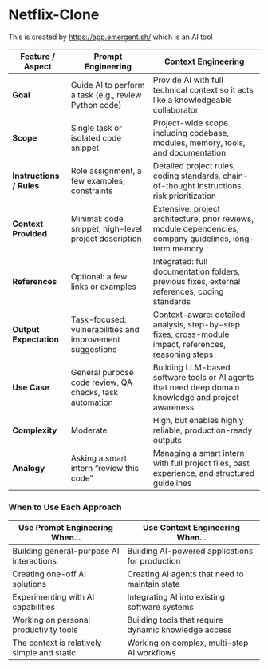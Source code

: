 # Netflix-Clone
This is created by https://app.emergent.sh/ which is an AI tool


| Feature / Aspect | **Prompt Engineering** | **Context Engineering** |
|-----------------|----------------------|------------------------|
| **Goal** | Guide AI to perform a task (e.g., review Python code) | Provide AI with full technical context so it acts like a knowledgeable collaborator |
| **Scope** | Single task or isolated code snippet | Project-wide scope including codebase, modules, memory, tools, and documentation |
| **Instructions / Rules** | Role assignment, a few examples, constraints | Detailed project rules, coding standards, chain-of-thought instructions, risk prioritization |
| **Context Provided** | Minimal: code snippet, high-level project description | Extensive: project architecture, prior reviews, module dependencies, company guidelines, long-term memory |
| **References** | Optional: a few links or examples | Integrated: full documentation folders, previous fixes, external references, coding standards |
| **Output Expectation** | Task-focused: vulnerabilities and improvement suggestions | Context-aware: detailed analysis, step-by-step fixes, cross-module impact, references, reasoning steps |
| **Use Case** | General purpose code review, QA checks, task automation | Building LLM-based software tools or AI agents that need deep domain knowledge and project awareness |
| **Complexity** | Moderate | High, but enables highly reliable, production-ready outputs |
| **Analogy** | Asking a smart intern “review this code” | Managing a smart intern with full project files, past experience, and structured guidelines |

### When to Use Each Approach

| **Use Prompt Engineering When...**                          | **Use Context Engineering When...**                           |
|-------------------------------------------------------------|---------------------------------------------------------------|
| Building general-purpose AI interactions                    | Building AI-powered applications for production                |
| Creating one-off AI solutions                               | Creating AI agents that need to maintain state                 |
| Experimenting with AI capabilities                          | Integrating AI into existing software systems                  |
| Working on personal productivity tools                      | Building tools that require dynamic knowledge access           |
| The context is relatively simple and static                 | Working on complex, multi-step AI workflows                    |


